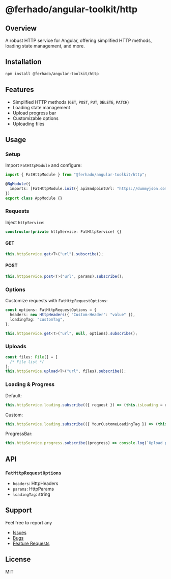# @ferhado/angular-toolkit/http

## Overview

A robust HTTP service for Angular, offering simplified HTTP methods, loading state management, and more.

## Installation

```bash
npm install @ferhado/angular-toolkit/http
```

## Features

- Simplified HTTP methods (`GET`, `POST`, `PUT`, `DELETE`, `PATCH`)
- Loading state management
- Upload progress bar
- Customizable options
- Uploading files

## Usage

### Setup

Import `FatHttpModule` and configure:

```typescript
import { FatHttpModule } from "@ferhado/angular-toolkit/http";

@NgModule({
  imports: [FatHttpModule.init({ apiEndpointUrl: "https://dummyjson.com/" })],
})
export class AppModule {}
```

### Requests

Inject `httpService`:

```typescript
constructor(private httpService: FatHttpService) {}
```

#### GET

```typescript
this.httpService.get<T>("url").subscribe();
```

#### POST

```typescript
this.httpService.post<T>("url", params).subscribe();
```

### Options

Customize requests with `FatHttpRequestOptions`:

```typescript
const options: FatHttpRequestOptions = {
  headers: new HttpHeaders({ "Custom-Header": "value" }),
  loadingTag: "customTag",
};

this.httpService.get<T>("url", null, options).subscribe();
```

### Uploads

```typescript
const files: File[] = [
  /* File list */
];
this.httpService.upload<T>("url", files).subscribe();
```

### Loading & Progress

Default:

```typescript
this.httpService.loading.subscribe(({ request }) => (this.isLoading = request));
```

Custom:

```typescript
this.httpService.loading.subscribe(({ YourCustomeLoadingTag }) => (this.isLoadingCustom = YourCustomeLoadingTag));
```

ProgressBar:

```typescript
this.httpService.progress.subscribe((progress) => console.log(`Upload progress: ${progress}%`));
```

## API

### `FatHttpRequestOptions`

- `headers`: HttpHeaders
- `params`: HttpParams
- `loadingTag`: string

## Support

Feel free to report any

- [Issues](https://github.com/ferhado/angular-toolkit/issues)
- [Bugs](https://github.com/ferhado/angular-toolkit/issues)
- [Feature Requests](https://github.com/ferhado/angular-toolkit/issues)

## License

MIT

